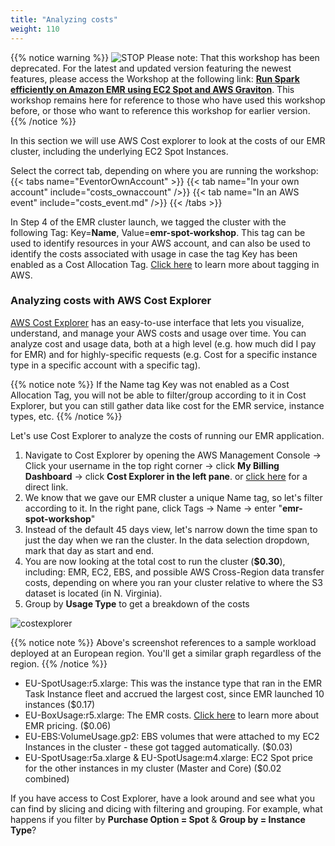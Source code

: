 ```yaml
---
title: "Analyzing costs"
weight: 110
---
```


{{% notice warning %}}
![STOP](../../images/stop_small.png)
Please note: That this workshop has been deprecated. For the latest and updated version featuring the newest features, please access the Workshop at the following link: **[Run Spark efficiently on Amazon EMR using EC2 Spot and AWS Graviton](https://catalog.us-east-1.prod.workshops.aws/workshops/d04d8f89-c205-4d1d-81f2-d4d7f7d664c8/en-US)**.
This workshop remains here for reference to those who have used this workshop before, or those who want to reference this workshop for earlier version.
{{% /notice %}}


In this section we will use AWS Cost explorer to look at the costs of our EMR cluster, including the underlying EC2 Spot Instances.

Select the correct tab, depending on where you are running the workshop:
{{< tabs name="EventorOwnAccount" >}}
    {{< tab name="In your own account" include="costs_ownaccount" />}}
    {{< tab name="In an AWS event" include="costs_event.md" />}}
{{< /tabs >}}

In Step 4 of the EMR cluster launch, we tagged the cluster with the following Tag: Key=**Name**, Value=**emr-spot-workshop**. This tag can be used to identify resources in your AWS account, and can also be used to identify the costs associated with usage in case the tag Key has been enabled as a Cost Allocation Tag. [Click here](https://aws.amazon.com/answers/account-management/aws-tagging-strategies/) to learn more about tagging in AWS.


### Analyzing costs with AWS Cost Explorer
[AWS Cost Explorer](https://aws.amazon.com/aws-cost-management/aws-cost-explorer/) has an easy-to-use interface that lets you visualize, understand, and manage your AWS costs and usage over time. You can analyze cost and usage data, both at a high level (e.g. how much did I pay for EMR) and for highly-specific requests (e.g. Cost for a specific instance type in a specific account with a specific tag). 

{{% notice note %}}
If the Name tag Key was not enabled as a Cost Allocation Tag, you will not be able to filter/group according to it in Cost Explorer, but you can still gather data like cost for the EMR service, instance types, etc.
{{% /notice %}}


Let's use Cost Explorer to analyze the costs of running our EMR application.  
1. Navigate to Cost Explorer by opening the AWS Management Console -> Click your username in the top right corner -> click **My Billing Dashboard** -> click **Cost Explorer in the left pane**. or [click here](https://console.aws.amazon.com/billing/home#/costexplorer) for a direct link.  
2. We know that we gave our EMR cluster a unique Name tag, so let's filter according to it. In the right pane, click Tags -> Name -> enter "**emr-spot-workshop**"  
3. Instead of the default 45 days view, let's narrow down the time span to just the day when we ran the cluster. In the data selection dropdown, mark that day as start and end.  
4. You are now looking at the total cost to run the cluster (**$0.30**), including: EMR, EC2, EBS, and possible AWS Cross-Region data transfer costs, depending on where you ran your cluster relative to where the S3 dataset is located (in N. Virginia).  
5. Group by **Usage Type** to get a breakdown of the costs

![costexplorer](/images/running-emr-spark-apps-on-spot/costexplorer1.png)

{{% notice note %}}
Above's screenshot references to a sample workload deployed at an European region. You'll get a similar graph regardless of the region.
{{% /notice %}}

* EU-SpotUsage:r5.xlarge: This was the instance type that ran in the EMR Task Instance fleet and accrued the largest cost, since EMR launched 10 instances ($0.17)  
* EU-BoxUsage:r5.xlarge: The EMR costs. [Click here](https://aws.amazon.com/emr/pricing/) to learn more about EMR pricing. ($0.06)  
* EU-EBS:VolumeUsage.gp2: EBS volumes that were attached to my EC2 Instances in the cluster - these got tagged automatically. ($0.03)  
* EU-SpotUsage:r5a.xlarge & EU-SpotUsage:m4.xlarge: EC2 Spot price for the other instances in my cluster (Master and Core) ($0.02 combined)  

If you have access to Cost Explorer, have a look around and see what you can find by slicing and dicing with filtering and grouping. For example, what happens if you filter by **Purchase Option = Spot** & **Group by = Instance Type**?

